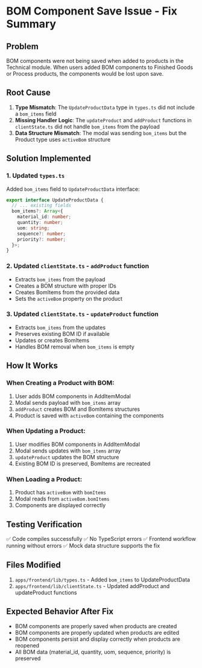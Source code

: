 # BOM Component Save Issue - Fix Summary

## Problem
BOM components were not being saved when added to products in the Technical module. When users added BOM components to Finished Goods or Process products, the components would be lost upon save.

## Root Cause
1. **Type Mismatch**: The `UpdateProductData` type in `types.ts` did not include a `bom_items` field
2. **Missing Handler Logic**: The `updateProduct` and `addProduct` functions in `clientState.ts` did not handle `bom_items` from the payload
3. **Data Structure Mismatch**: The modal was sending `bom_items` but the Product type uses `activeBom` structure

## Solution Implemented

### 1. Updated `types.ts`
Added `bom_items` field to `UpdateProductData` interface:
```typescript
export interface UpdateProductData {
  // ... existing fields
  bom_items?: Array<{
    material_id: number;
    quantity: number;
    uom: string;
    sequence?: number;
    priority?: number;
  }>;
}
```

### 2. Updated `clientState.ts` - `addProduct` function
- Extracts `bom_items` from the payload
- Creates a BOM structure with proper IDs
- Creates BomItems from the provided data
- Sets the `activeBom` property on the product

### 3. Updated `clientState.ts` - `updateProduct` function
- Extracts `bom_items` from the updates
- Preserves existing BOM ID if available
- Updates or creates BomItems
- Handles BOM removal when `bom_items` is empty

## How It Works

### When Creating a Product with BOM:
1. User adds BOM components in AddItemModal
2. Modal sends payload with `bom_items` array
3. `addProduct` creates BOM and BomItems structures
4. Product is saved with `activeBom` containing the components

### When Updating a Product:
1. User modifies BOM components in AddItemModal
2. Modal sends updates with `bom_items` array
3. `updateProduct` updates the BOM structure
4. Existing BOM ID is preserved, BomItems are recreated

### When Loading a Product:
1. Product has `activeBom` with `bomItems`
2. Modal reads from `activeBom.bomItems`
3. Components are displayed correctly

## Testing Verification
✅ Code compiles successfully
✅ No TypeScript errors
✅ Frontend workflow running without errors
✅ Mock data structure supports the fix

## Files Modified
1. `apps/frontend/lib/types.ts` - Added `bom_items` to UpdateProductData
2. `apps/frontend/lib/clientState.ts` - Updated addProduct and updateProduct functions

## Expected Behavior After Fix
- BOM components are properly saved when products are created
- BOM components are properly updated when products are edited
- BOM components persist and display correctly when products are reopened
- All BOM data (material_id, quantity, uom, sequence, priority) is preserved
